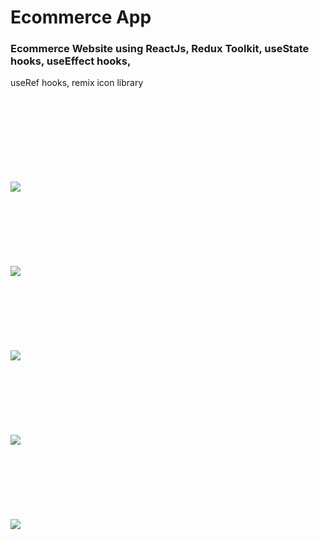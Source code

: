 # Ecommerce App

### Ecommerce Website using ReactJs, Redux Toolkit, useState hooks, useEffect hooks, 
useRef hooks, remix icon library
<div>
    <br><br><br><br><br><br><br><br>
    <img src="https://github.com/ahmedelfran/E-commerce_App/blob/main/src/assets/images/p1.jpg"> 
    <br><br><br><br><br><br><br><br>
    <img src="https://github.com/ahmedelfran/E-commerce_App/blob/main/src/assets/images/p2.jpg"> 
    <br><br><br><br><br><br><br><br>
    <img src="https://github.com/ahmedelfran/E-commerce_App/blob/main/src/assets/images/p3.jpg"> 
    <br><br><br><br><br><br><br><br>
    <img src="https://github.com/ahmedelfran/E-commerce_App/blob/main/src/assets/images/p4.jpg"> 
    <br><br><br><br><br><br><br><br>
    <img src="https://github.com/ahmedelfran/E-commerce_App/blob/main/src/assets/images/p5.jpg"> 
</div>

